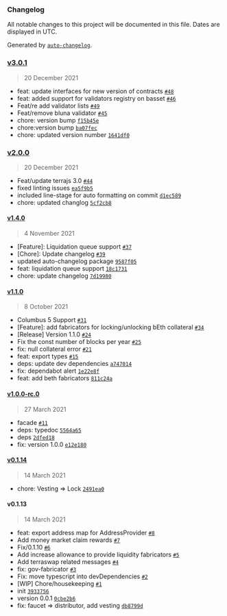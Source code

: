 ### Changelog

All notable changes to this project will be documented in this file. Dates are displayed in UTC.

Generated by [`auto-changelog`](https://github.com/CookPete/auto-changelog).

### [v3.0.1](https://github.com/Anchor-Protocol/anchor.js/compare/v2.0.0...v3.0.1)

> 20 December 2021

- feat: update interfaces for new version of contracts [`#48`](https://github.com/Anchor-Protocol/anchor.js/pull/48)
- feat: added support for validators registry on basset [`#46`](https://github.com/Anchor-Protocol/anchor.js/pull/46)
- Feat/re add validator lists [`#49`](https://github.com/Anchor-Protocol/anchor.js/pull/49)
- Feat/remove bluna validator [`#45`](https://github.com/Anchor-Protocol/anchor.js/pull/45)
- chore: version bump [`f15b45e`](https://github.com/Anchor-Protocol/anchor.js/commit/f15b45e45bc6b0f16a48752be3e31677c5e85c3b)
- chore:version bump [`ba07fec`](https://github.com/Anchor-Protocol/anchor.js/commit/ba07fec25cca4abfd845334d3f34faaf94052b55)
- chore: updated version number [`1641df0`](https://github.com/Anchor-Protocol/anchor.js/commit/1641df04c910790c7bd6e1afe8e5de90162d46a2)

### [v2.0.0](https://github.com/Anchor-Protocol/anchor.js/compare/v1.4.0...v2.0.0)

> 20 December 2021

- Feat/update terrajs 3.0 [`#44`](https://github.com/Anchor-Protocol/anchor.js/pull/44)
- fixed linting issues [`ea5f9b5`](https://github.com/Anchor-Protocol/anchor.js/commit/ea5f9b559e7822129f4525bdc3c29787826aff39)
- included line-stage for auto formatting on commit [`d1ec589`](https://github.com/Anchor-Protocol/anchor.js/commit/d1ec58968cf7d061b0ad23203e6bab46ab228722)
- chore: updated changlog [`5cf2cb8`](https://github.com/Anchor-Protocol/anchor.js/commit/5cf2cb828f416d4f748a71a4a023a480ed3b0ded)

#### [v1.4.0](https://github.com/Anchor-Protocol/anchor.js/compare/v1.1.0...v1.4.0)

> 4 November 2021

- [Feature]: Liquidation queue support [`#37`](https://github.com/Anchor-Protocol/anchor.js/pull/37)
- [Chore]: Update changelog [`#39`](https://github.com/Anchor-Protocol/anchor.js/pull/39)
- updated auto-changelog package [`9587f05`](https://github.com/Anchor-Protocol/anchor.js/commit/9587f0566cc7bafc3100cd8a19e8d51f2bd0db97)
- feat: liquidation queue support [`18c1731`](https://github.com/Anchor-Protocol/anchor.js/commit/18c173129493320f84cbc95988ad4b29554f737f)
- chore: update changelog [`7d19980`](https://github.com/Anchor-Protocol/anchor.js/commit/7d1998099939eaa0ada4dba40da0e4cbb2bc10fb)

#### [v1.1.0](https://github.com/Anchor-Protocol/anchor.js/compare/v1.0.0-rc.0...v1.1.0)

> 8 October 2021

- Columbus 5 Support  [`#31`](https://github.com/Anchor-Protocol/anchor.js/pull/31)
- [Feature]: add fabricators for locking/unlocking bEth collateral [`#34`](https://github.com/Anchor-Protocol/anchor.js/pull/34)
- [Release] Version 1.1.0 [`#24`](https://github.com/Anchor-Protocol/anchor.js/pull/24)
- Fix the const number of blocks per year [`#25`](https://github.com/Anchor-Protocol/anchor.js/pull/25)
- fix: null collateral error [`#21`](https://github.com/Anchor-Protocol/anchor.js/pull/21)
- feat: export types [`#15`](https://github.com/Anchor-Protocol/anchor.js/pull/15)
- deps: update dev dependencies [`a747014`](https://github.com/Anchor-Protocol/anchor.js/commit/a7470147f78985e37b5f268821cda98c5c923564)
- fix: dependabot alert [`1e22e8f`](https://github.com/Anchor-Protocol/anchor.js/commit/1e22e8f5cf16413f583d5ba216b0de55cf108e32)
- feat: add beth fabricators [`811c24a`](https://github.com/Anchor-Protocol/anchor.js/commit/811c24a78d05f9dca1f21362ad1fa593b0ee2e92)

#### [v1.0.0-rc.0](https://github.com/Anchor-Protocol/anchor.js/compare/v0.1.14...v1.0.0-rc.0)

> 27 March 2021

- facade [`#11`](https://github.com/Anchor-Protocol/anchor.js/pull/11)
- deps: typedoc [`5564a65`](https://github.com/Anchor-Protocol/anchor.js/commit/5564a650652782f62a8bb8c239867e1d6e14e0ba)
- deps [`2dfed18`](https://github.com/Anchor-Protocol/anchor.js/commit/2dfed18f9249fbd16eadca3de6960b85a6e41e25)
- fix: version 1.0.0 [`e12e180`](https://github.com/Anchor-Protocol/anchor.js/commit/e12e1809aff521c6f269fe24af91946ae07b5c20)

#### [v0.1.14](https://github.com/Anchor-Protocol/anchor.js/compare/v0.1.13...v0.1.14)

> 14 March 2021

- chore: Vesting =&gt; Lock [`2491ea0`](https://github.com/Anchor-Protocol/anchor.js/commit/2491ea0d9b3b7ff53647818aab6605324a4a721c)

#### v0.1.13

> 14 March 2021

- feat: export address map for AddressProvider [`#8`](https://github.com/Anchor-Protocol/anchor.js/pull/8)
- Add money market claim rewards [`#7`](https://github.com/Anchor-Protocol/anchor.js/pull/7)
- Fix/0.1.10 [`#6`](https://github.com/Anchor-Protocol/anchor.js/pull/6)
- Add increase allowance to provide liquidity fabricators [`#5`](https://github.com/Anchor-Protocol/anchor.js/pull/5)
- Add terraswap related messages [`#4`](https://github.com/Anchor-Protocol/anchor.js/pull/4)
- fix: gov-fabricator [`#3`](https://github.com/Anchor-Protocol/anchor.js/pull/3)
- Fix: move typescript into devDependencies [`#2`](https://github.com/Anchor-Protocol/anchor.js/pull/2)
- [WIP] Chore/housekeeping [`#1`](https://github.com/Anchor-Protocol/anchor.js/pull/1)
- init [`3933756`](https://github.com/Anchor-Protocol/anchor.js/commit/3933756b23f576739eb07d0a7577a08f70f48660)
- version 0.0.1 [`0cbe2b6`](https://github.com/Anchor-Protocol/anchor.js/commit/0cbe2b6bf6cab32a93e97c6fa24c954db8c5530c)
- fix: faucet =&gt; distributor, add vesting [`db8799d`](https://github.com/Anchor-Protocol/anchor.js/commit/db8799d8345325cc0698f5f8ad61385afe60c4d8)
